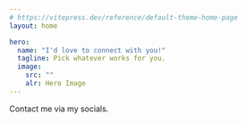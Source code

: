 ```yaml
---
# https://vitepress.dev/reference/default-theme-home-page
layout: home

hero:
  name: "I'd love to connect with you!"
  tagline: Pick whatever works for you.
  image:
    src: ""
    alr: Hero Image
---
```


Contact me via my socials.
